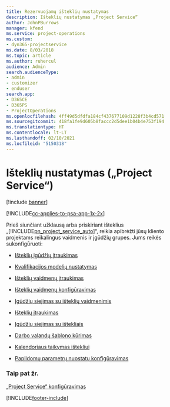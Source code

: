 ```yaml
---
title: Rezervuojamų išteklių nustatymas
description: Išteklių nustatymas „Project Service“
author: JohnPBurrows
manager: kfend
ms.service: project-operations
ms.custom:
- dyn365-projectservice
ms.date: 8/03/2018
ms.topic: article
ms.author: ruhercul
audience: Admin
search.audienceType:
- admin
- customizer
- enduser
search.app:
- D365CE
- D365PS
- ProjectOperations
ms.openlocfilehash: 4ff49d5dfdfa184cf437677109d1228f3b4cd571
ms.sourcegitcommit: 418fa1fe9d605b8faccc2d5dee1b04b4e753f194
ms.translationtype: HT
ms.contentlocale: lt-LT
ms.lasthandoff: 02/10/2021
ms.locfileid: "5150318"
---
```

# <a name="set-up-resources-project-service"></a>Išteklių nustatymas („Project Service“)

[!include [banner](../includes/psa-now-project-operations.md)]

[!INCLUDE[cc-applies-to-psa-app-1x-2x](../includes/cc-applies-to-psa-app-1x-2x.md)]

Prieš siunčiant užklausą arba priskiriant išteklius „[!INCLUDE[pn_project_service_auto](../includes/pn-project-service-auto.md)]“, reikia apibrėžti jūsų kliento projektams reikalingus vaidmenis ir įgūdžių grupes. Jums reikės sukonfigūruoti:  
  
-   [Išteklių įgūdžių įtraukimas](../psa/add-resource-skills.md)  
  
-   [Kvalifikacijos modelių nustatymas](../psa/set-up-proficiency-models.md)  
  
-   [Išteklių vaidmenų įtraukimas](../psa/add-resource-roles.md)  
  
-   [Išteklių vaidmenų konfigūravimas](../psa/configure-resource-roles.md)  
  
-   [Įgūdžių siejimas su išteklių vaidmenimis](../psa/associate-skills-with-resource-roles.md)  
  
-   [Išteklių įtraukimas](../psa/add-resources.md)  
  
-   [Įgūdžių siejimas su ištekliais](../psa/associate-skills-with-resources.md)  
  
-   [Darbo valandų šablono kūrimas](../psa/create-work-hours-template.md)  
  
-   [Kalendoriaus taikymas ištekliui](../psa/apply-calendar-resource.md)  
  
-   [Papildomų parametrų nuostatų konfigūravimas](../psa/configure-additional-parameters-settings.md)  
  
### <a name="see-also"></a>Taip pat žr.  
 [„Project Service“ konfigūravimas](../psa/configure.md)


[!INCLUDE[footer-include](../includes/footer-banner.md)]